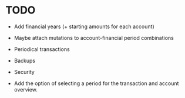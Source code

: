 # TODO
<!-- * Make the roboto and symbols font available offline -->
* Add financial years (+ starting amounts for each account)
* Maybe attach mutations to account-financial period combinations
* Periodical transactions
* Backups
* Security

* Add the option of selecting a period for the transaction and account overview.